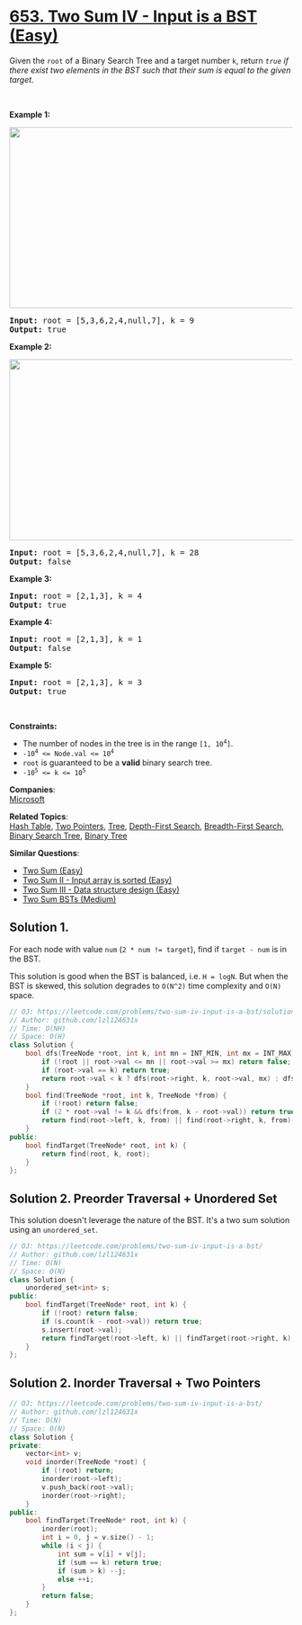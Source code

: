 # [653. Two Sum IV - Input is a BST (Easy)](https://leetcode.com/problems/two-sum-iv-input-is-a-bst/)

<p>Given the <code>root</code> of a Binary Search Tree and a target number <code>k</code>, return <em><code>true</code> if there exist two elements in the BST such that their sum is equal to the given target</em>.</p>

<p>&nbsp;</p>
<p><strong>Example 1:</strong></p>
<img alt="" src="https://assets.leetcode.com/uploads/2020/09/21/sum_tree_1.jpg" style="width: 562px; height: 322px;">
<pre><strong>Input:</strong> root = [5,3,6,2,4,null,7], k = 9
<strong>Output:</strong> true
</pre>

<p><strong>Example 2:</strong></p>
<img alt="" src="https://assets.leetcode.com/uploads/2020/09/21/sum_tree_2.jpg" style="width: 562px; height: 322px;">
<pre><strong>Input:</strong> root = [5,3,6,2,4,null,7], k = 28
<strong>Output:</strong> false
</pre>

<p><strong>Example 3:</strong></p>

<pre><strong>Input:</strong> root = [2,1,3], k = 4
<strong>Output:</strong> true
</pre>

<p><strong>Example 4:</strong></p>

<pre><strong>Input:</strong> root = [2,1,3], k = 1
<strong>Output:</strong> false
</pre>

<p><strong>Example 5:</strong></p>

<pre><strong>Input:</strong> root = [2,1,3], k = 3
<strong>Output:</strong> true
</pre>

<p>&nbsp;</p>
<p><strong>Constraints:</strong></p>

<ul>
	<li>The number of nodes in the tree is in the range <code>[1, 10<sup>4</sup>]</code>.</li>
	<li><code>-10<sup>4</sup>&nbsp;&lt;= Node.val &lt;= 10<sup>4</sup></code></li>
	<li><code>root</code> is guaranteed to be a <strong>valid</strong> binary search tree.</li>
	<li><code>-10<sup>5</sup>&nbsp;&lt;= k &lt;= 10<sup>5</sup></code></li>
</ul>


**Companies**:  
[Microsoft](https://leetcode.com/company/microsoft)

**Related Topics**:  
[Hash Table](https://leetcode.com/tag/hash-table/), [Two Pointers](https://leetcode.com/tag/two-pointers/), [Tree](https://leetcode.com/tag/tree/), [Depth-First Search](https://leetcode.com/tag/depth-first-search/), [Breadth-First Search](https://leetcode.com/tag/breadth-first-search/), [Binary Search Tree](https://leetcode.com/tag/binary-search-tree/), [Binary Tree](https://leetcode.com/tag/binary-tree/)

**Similar Questions**:
* [Two Sum (Easy)](https://leetcode.com/problems/two-sum/)
* [Two Sum II - Input array is sorted (Easy)](https://leetcode.com/problems/two-sum-ii-input-array-is-sorted/)
* [Two Sum III - Data structure design (Easy)](https://leetcode.com/problems/two-sum-iii-data-structure-design/)
* [Two Sum BSTs (Medium)](https://leetcode.com/problems/two-sum-bsts/)

## Solution 1.

For each node with value `num` (`2 * num != target`), find if `target - num` is in the BST.

This solution is good when the BST is balanced, i.e. `H = logN`. But when the BST is skewed, this solution degrades to `O(N^2)` time complexity and `O(N)` space.

```cpp
// OJ: https://leetcode.com/problems/two-sum-iv-input-is-a-bst/solution/
// Author: github.com/lzl124631x
// Time: O(NH)
// Space: O(H)
class Solution {
    bool dfs(TreeNode *root, int k, int mn = INT_MIN, int mx = INT_MAX) {
        if (!root || root->val <= mn || root->val >= mx) return false;
        if (root->val == k) return true;
        return root->val < k ? dfs(root->right, k, root->val, mx) : dfs(root->left, k, mn, root->val);
    }
    bool find(TreeNode *root, int k, TreeNode *from) {
        if (!root) return false;
        if (2 * root->val != k && dfs(from, k - root->val)) return true;
        return find(root->left, k, from) || find(root->right, k, from);
    }
public:
    bool findTarget(TreeNode* root, int k) {
        return find(root, k, root);
    }
};
```

## Solution 2. Preorder Traversal + Unordered Set

This solution doesn't leverage the nature of the BST. It's a two sum solution using an `unordered_set`.

```cpp
// OJ: https://leetcode.com/problems/two-sum-iv-input-is-a-bst/
// Author: github.com/lzl124631x
// Time: O(N)
// Space: O(N)
class Solution {
    unordered_set<int> s;
public:
    bool findTarget(TreeNode* root, int k) {
        if (!root) return false;
        if (s.count(k - root->val)) return true;
        s.insert(root->val);
        return findTarget(root->left, k) || findTarget(root->right, k);
    }
};
```

## Solution 2. Inorder Traversal + Two Pointers

```cpp
// OJ: https://leetcode.com/problems/two-sum-iv-input-is-a-bst/
// Author: github.com/lzl124631x
// Time: O(N)
// Space: O(N)
class Solution {
private:
    vector<int> v;
    void inorder(TreeNode *root) {
        if (!root) return;
        inorder(root->left);
        v.push_back(root->val);
        inorder(root->right);
    }
public:
    bool findTarget(TreeNode* root, int k) {
        inorder(root);
        int i = 0, j = v.size() - 1;
        while (i < j) {
            int sum = v[i] + v[j];
            if (sum == k) return true;
            if (sum > k) --j;
            else ++i;
        }
        return false;
    }
};
```
